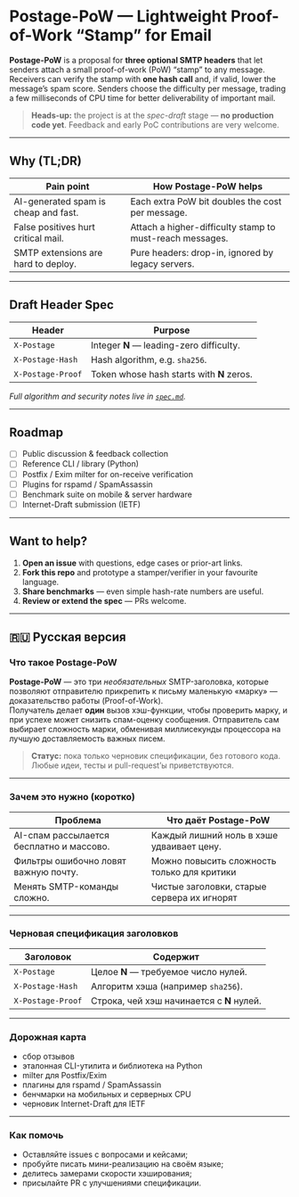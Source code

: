 # Postage-PoW — Lightweight Proof-of-Work “Stamp” for Email

**Postage-PoW** is a proposal for **three optional SMTP headers** that let senders
attach a small proof-of-work (PoW) “stamp” to any message.  
Receivers can verify the stamp with **one hash call** and, if valid, lower the
message’s spam score. Senders choose the difficulty per message, trading a few
milliseconds of CPU time for better deliverability of important mail.

> **Heads-up:** the project is at the *spec-draft* stage — **no production code
> yet**. Feedback and early PoC contributions are very welcome.

---

## Why (TL;DR)

| Pain point                              | How Postage-PoW helps                                     |
|-----------------------------------------|-----------------------------------------------------------|
| AI-generated spam is cheap and fast.    | Each extra PoW bit doubles the cost per message.          |
| False positives hurt critical mail.     | Attach a higher-difficulty stamp to must-reach messages.  |
| SMTP extensions are hard to deploy.     | Pure headers: drop-in, ignored by legacy servers.         |

---

## Draft Header Spec

| Header             | Purpose                                   |
|--------------------|-------------------------------------------|
| `X-Postage`        | Integer **N** — leading-zero difficulty.  |
| `X-Postage-Hash`   | Hash algorithm, e.g. `sha256`.            |
| `X-Postage-Proof`  | Token whose hash starts with **N** zeros. |

*Full algorithm and security notes live in [`spec.md`](spec.md).*

---

## Roadmap

- [ ] Public discussion & feedback collection  
- [ ] Reference CLI / library (Python)  
- [ ] Postfix / Exim milter for on-receive verification  
- [ ] Plugins for rspamd / SpamAssassin  
- [ ] Benchmark suite on mobile & server hardware  
- [ ] Internet-Draft submission (IETF)

---

## Want to help?

1. **Open an issue** with questions, edge cases or prior-art links.  
2. **Fork this repo** and prototype a stamper/verifier in your favourite language.  
3. **Share benchmarks** — even simple hash-rate numbers are useful.  
4. **Review or extend the spec** — PRs welcome.

---

## 🇷🇺 Русская версия

### Что такое Postage-PoW

**Postage-PoW** — это три *необязательных* SMTP-заголовка, которые позволяют
отправителю прикрепить к письму маленькую «марку» — доказательство работы
(Proof-of-Work).  
Получатель делает **один** вызов хэш-функции, чтобы проверить марку, и при
успехе может снизить спам-оценку сообщения. Отправитель сам выбирает сложность
марки, обменивая миллисекунды процессора на лучшую доставляемость важных писем.

> **Статус:** пока только черновик спецификации, без готового кода. Любые идеи,
> тесты и pull-request’ы приветствуются.

---

### Зачем это нужно (коротко)

| Проблема                                   | Что даёт Postage-PoW                        |
|--------------------------------------------|---------------------------------------------|
| AI-спам рассылается бесплатно и массово.   | Каждый лишний ноль в хэше удваивает цену.   |
| Фильтры ошибочно ловят важную почту.       | Можно повысить сложность только для критики |
| Менять SMTP-команды сложно.                | Чистые заголовки, старые сервера их игнорят |

---

### Черновая спецификация заголовков

| Заголовок            | Содержит                                   |
|----------------------|--------------------------------------------|
| `X-Postage`          | Целое **N** — требуемое число нулей.       |
| `X-Postage-Hash`     | Алгоритм хэша (например `sha256`).         |
| `X-Postage-Proof`    | Строка, чей хэш начинается с **N** нулей.  |

---

### Дорожная карта

* сбор отзывов  
* эталонная CLI-утилита и библиотека на Python  
* milter для Postfix/Exim  
* плагины для rspamd / SpamAssassin  
* бенчмарки на мобильных и серверных CPU  
* черновик Internet-Draft для IETF

---

### Как помочь

* Оставляйте issues с вопросами и кейсами;  
* пробуйте писать мини-реализацию на своём языке;  
* делитесь замерами скорости хэширования;  
* присылайте PR с улучшениями спецификации.

